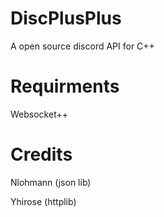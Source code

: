 # DiscPlusPlus

A open source discord API for C++


# Requirments 
Websocket++

# Credits

Nlohmann (json lib)

Yhirose (httplib)
